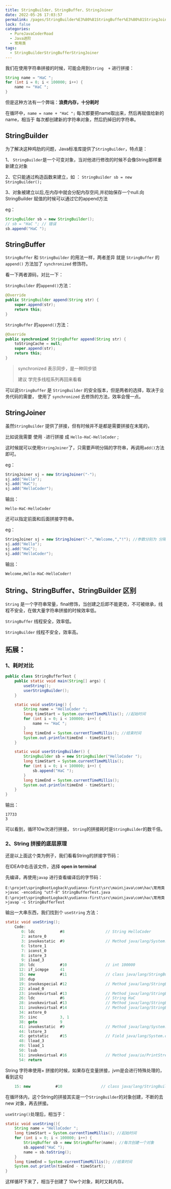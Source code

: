```yaml
---
title: StringBuilder、StringBuffer、StringJoiner
date: 2022-05-26 17:03:57
permalink: /pages/StringBuilder%E3%80%81StringBuffer%E3%80%81StringJoiner
lock: false
categories: 
  - PureJavaCoderRoad
  - Java进阶
  - 常用类
tags: 
  - StringBuilderStringBufferStringJoiner
---
```

我们在使用字符串拼接的时候，可能会用到`String  +` 进行拼接：

```java
String name = "HaC ";
for (int i = 0; i < 100000; i++) {
    name += "HaC ";
}
```
但是这种方法有一个弊端：**浪费内存，十分耗时**

在循环中，`name = name + "HaC ";` 每次都要把name取出来，然后再赋值给新的name，相当于 每次都创建新的字符串对象，然后扔掉旧的字符串。



## StringBuilder

为了解决这种鸡肋的问题，Java标准库提供了`StringBuilder`，特点是：

1、 `StringBuilder`是一个可变对象，当对他进行修改的时候不会像String那样重新建立对象

2、它只能通过构造函数来建立，如 ： `StringBuilder sb = new StringBuilder();`

3、对象被建立以后,在内存中就会分配内存空间,并初始保存一个null.向StringBuilder 赋值的时候可以通过它的append方法

eg：

```java
StringBuilder sb = new StringBuilder();
// sb = "HaC "; // 错误
sb.append("HaC ");
```



## StringBuffer

`StringBuffer` 和 `StringBuilder`  的用法一样，两者差异 就是 `StringBuffer`  的 `append()` 方法加了 `synchronized` 修饰符。

看一下两者源码，对比一下：

`StringBuilder`  的`append()`方法：

```java
@Override
public StringBuilder append(String str) {
    super.append(str);
    return this;
}
```

`StringBuffer`  的`append()`方法：

```java
@Override
public synchronized StringBuffer append(String str) {
    toStringCache = null;
    super.append(str);
    return this;
}
```

> synchronized 表示同步，是一种同步锁
>
> 建议 学完多线程系列再回来看看

可以说`StringBuffer`  是 `StringBuilder` 的安全版本，但是两者的选择，取决于业务代码的需要， 使用了 `synchronized`  去修饰的方法，效率会慢一点。



## StringJoiner

虽然`StringBuilder` 提供了拼接，但有时候并不是都是需要拼接在末尾的，

比如说我需要  使用 `-`进行拼接 成 `Hello-HaC-HelloCoder` ;

这时候就可以使用`StringJoiner`了，只需要声明分隔的字符串，再调用`add()`方法即可。

eg：

```java
StringJoiner sj = new StringJoiner("-");
sj.add("Hello");
sj.add("HaC");
sj.add("HelloCoder");
```

输出：

```
Hello-HaC-HelloCoder
```

还可以指定前面和后面拼接字符串。

eg：

```java
StringJoiner sj = new StringJoiner("-","Welcome,","!"); //参数分别为 分隔符、前、后
sj.add("Hello");
sj.add("HaC");
sj.add("HelloCoder");
```

输出：

```
Welcome,Hello-HaC-HelloCoder!
```



## String、StringBuffer、StringBuilder 区别 

`String` 是一个字符串常量，final修饰，当创建之后即不能更改，不可被继承，线程不安全，在做大量字符串拼接的时候效率低。

`StringBuffer` 线程安全，效率低。

`StringBuilder` 线程不安全，效率高。



## 拓展：

### 1、耗时对比

```java
public class StringBufferTest {
    public static void main(String[] args) {
        useString();
        userStringBuilder();
    }

    static void useString() {
        String name = "HelloCoder ";
        long timeStart = System.currentTimeMillis(); //起始时间
        for (int i = 0; i < 100000; i++) {
            name += "HaC ";
        }
        long timeEnd = System.currentTimeMillis(); //结束时间
        System.out.println(timeEnd - timeStart);
    }

    static void userStringBuilder() {
        StringBuilder sb = new StringBuilder("HelloCoder ");
        long timeStart = System.currentTimeMillis();
        for (int i = 0; i < 100000; i++) {
            sb.append("HaC ");
        }
        long timeEnd = System.currentTimeMillis();
        System.out.println(timeEnd - timeStart);
    }
}
```

输出：

```
17733
3
```

可以看到，循环10w次进行拼接， `String`的拼接耗时是`StringBuilder`的数千倍。



### 2、String 拼接的底层原理

还是以上面这个类为例子，我们看看String的拼接字节码：

在IDEA中右击该文件，选择 **open in terminal**

先编译，再使用`javap` 进行查看编译后的字节码：

```shell
E:\projet\springBootLogback\yudianxx-first\src\main\java\com\hac\常用类>javac -encoding "utf-8" StringBufferTest.java
E:\projet\springBootLogback\yudianxx-first\src\main\java\com\hac\常用类>javap -c StringBufferTest
```

输出一大串东西，我们找到个 `useString` 方法：

```java
static void useString();
    Code:
       0: ldc           #8                  // String HelloCoder
       2: astore_0
       3: invokestatic  #9                  // Method java/lang/System.currentTimeMillis:()J
       6: lstore_1
       7: iconst_0
       8: istore_3
       9: iload_3
      10: ldc           #10                 // int 100000
      12: if_icmpge     41
      15: new           #11                 // class java/lang/StringBuilder
      18: dup
      19: invokespecial #12                 // Method java/lang/StringBuilder."<init>":()V
      22: aload_0
      23: invokevirtual #13                 // Method java/lang/StringBuilder.append:(Ljava/lang/String;)Ljava/lang/StringBuilder;
      26: ldc           #6                  // String HaC
      28: invokevirtual #13                 // Method java/lang/StringBuilder.append:(Ljava/lang/String;)Ljava/lang/StringBuilder;
      31: invokevirtual #14                 // Method java/lang/StringBuilder.toString:()Ljava/lang/String;
      34: astore_0
      35: iinc          3, 1
      38: goto          9
      41: invokestatic  #9                  // Method java/lang/System.currentTimeMillis:()J
      44: lstore_3
      45: getstatic     #15                 // Field java/lang/System.out:Ljava/io/PrintStream;
      48: lload_3
      49: lload_1
      50: lsub
      51: invokevirtual #16                 // Method java/io/PrintStream.println:(J)V
      54: return

```



String 字符串使用+ 拼接的时候，如果存在变量拼接，jvm是会进行特殊处理的，看到这句

```java
    15: new           #10                 // class java/lang/StringBuilder
```

在循环体内，这个String的拼接其实是一个`StringBuilder`的对象创建，不断的去new 对象，再去拼接。

`useString()`处理后，相当于：

```java
static void useString(){
    String name = "HelloCoder ";
    long timeStart = System.currentTimeMillis(); //起始时间
    for (int i = 0; i < 100000; i++) {
        StringBuffer sb = new StringBuffer(name); //每次创建一个对象
        sb.append("HaC ");
        name = sb.toString();
    }
    long timeEnd = System.currentTimeMillis(); //结束时间
    System.out.println(timeEnd - timeStart);
}
```

这样循环下来了，相当于创建了 10w个对象，耗时又耗内存。